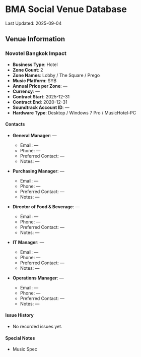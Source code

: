 # BMA Social Venue Database

Last Updated: 2025-09-04

## Venue Information

### Novotel Bangkok Impact
- **Business Type**: Hotel
- **Zone Count**: 2
- **Zone Names**: Lobby / The Square / Prego
- **Music Platform**: SYB
- **Annual Price per Zone**: —
- **Currency**: —
- **Contract Start**: 2025-12-31
- **Contract End**: 2020-12-31
- **Soundtrack Account ID**: —
- **Hardware Type**: Desktop / Windows 7 Pro / MusicHotel-PC

#### Contacts
- **General Manager**: —
  - Email: —
  - Phone: —
  - Preferred Contact: —
  - Notes: —

- **Purchasing Manager**: —
  - Email: —
  - Phone: —
  - Preferred Contact: —
  - Notes: —

- **Director of Food & Beverage**: —
  - Email: —
  - Phone: —
  - Preferred Contact: —
  - Notes: —

- **IT Manager**: —
  - Email: —
  - Phone: —
  - Preferred Contact: —
  - Notes: —

- **Operations Manager**: —
  - Email: —
  - Phone: —
  - Preferred Contact: —
  - Notes: —

#### Issue History
- No recorded issues yet.

#### Special Notes
- Music Spec
